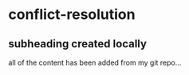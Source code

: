 # conflict-resolution

## subheading created locally

all of the content has been added from my git repo...
